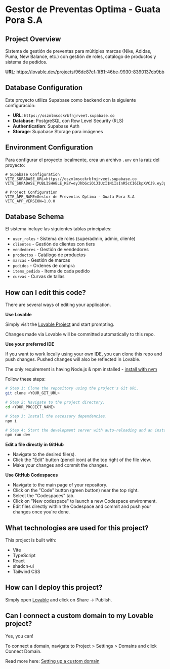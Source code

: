 # Gestor de Preventas Optima - Guata Pora S.A

## Project Overview

Sistema de gestión de preventas para múltiples marcas (Nike, Adidas, Puma, New Balance, etc.) con gestión de roles, catálogo de productos y sistema de pedidos.

**URL**: https://lovable.dev/projects/96dc87cf-1f81-46be-9930-8390137cb9bb

## Database Configuration

Este proyecto utiliza Supabase como backend con la siguiente configuración:

- **URL**: `https://oszmlmscckrbfnjrveet.supabase.co`
- **Database**: PostgreSQL con Row Level Security (RLS)
- **Authentication**: Supabase Auth
- **Storage**: Supabase Storage para imágenes

## Environment Configuration

Para configurar el proyecto localmente, crea un archivo `.env` en la raíz del proyecto:

```env
# Supabase Configuration
VITE_SUPABASE_URL=https://oszmlmscckrbfnjrveet.supabase.co
VITE_SUPABASE_PUBLISHABLE_KEY=eyJhbGciOiJIUzI1NiIsInR5cCI6IkpXVCJ9.eyJpc3MiOiJzdXBhYmFzZSIsInJlZiI6Im9zem1sbXNjY2tyYmZuanJ2ZWV0Iiwicm9sZSI6ImFub24iLCJpYXQiOjE3NjAyNjEzNjMsImV4cCI6MjA3NTgzNzM2M30.bs1pWdYQozaxLAeo2HhbTJSJQOPOVttTUDhBYb1Bo98

# Project Configuration
VITE_APP_NAME=Gestor de Preventas Optima - Guata Pora S.A
VITE_APP_VERSION=1.0.0
```

## Database Schema

El sistema incluye las siguientes tablas principales:

- `user_roles` - Sistema de roles (superadmin, admin, cliente)
- `clientes` - Gestión de clientes con tiers
- `vendedores` - Gestión de vendedores
- `productos` - Catálogo de productos
- `marcas` - Gestión de marcas
- `pedidos` - Órdenes de compra
- `items_pedido` - Items de cada pedido
- `curvas` - Curvas de tallas

## How can I edit this code?

There are several ways of editing your application.

**Use Lovable**

Simply visit the [Lovable Project](https://lovable.dev/projects/96dc87cf-1f81-46be-9930-8390137cb9bb) and start prompting.

Changes made via Lovable will be committed automatically to this repo.

**Use your preferred IDE**

If you want to work locally using your own IDE, you can clone this repo and push changes. Pushed changes will also be reflected in Lovable.

The only requirement is having Node.js & npm installed - [install with nvm](https://github.com/nvm-sh/nvm#installing-and-updating)

Follow these steps:

```sh
# Step 1: Clone the repository using the project's Git URL.
git clone <YOUR_GIT_URL>

# Step 2: Navigate to the project directory.
cd <YOUR_PROJECT_NAME>

# Step 3: Install the necessary dependencies.
npm i

# Step 4: Start the development server with auto-reloading and an instant preview.
npm run dev
```

**Edit a file directly in GitHub**

- Navigate to the desired file(s).
- Click the "Edit" button (pencil icon) at the top right of the file view.
- Make your changes and commit the changes.

**Use GitHub Codespaces**

- Navigate to the main page of your repository.
- Click on the "Code" button (green button) near the top right.
- Select the "Codespaces" tab.
- Click on "New codespace" to launch a new Codespace environment.
- Edit files directly within the Codespace and commit and push your changes once you're done.

## What technologies are used for this project?

This project is built with:

- Vite
- TypeScript
- React
- shadcn-ui
- Tailwind CSS

## How can I deploy this project?

Simply open [Lovable](https://lovable.dev/projects/96dc87cf-1f81-46be-9930-8390137cb9bb) and click on Share -> Publish.

## Can I connect a custom domain to my Lovable project?

Yes, you can!

To connect a domain, navigate to Project > Settings > Domains and click Connect Domain.

Read more here: [Setting up a custom domain](https://docs.lovable.dev/features/custom-domain#custom-domain)
